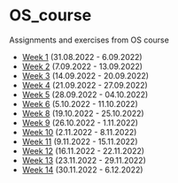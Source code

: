 # OS_course
Assignments and exercises from OS course

- [Week 1](https://github.com/Zener085/OS_course/tree/main/week1) (31.08.2022 - 6.09.2022)
- [Week 2](https://github.com/Zener085/OS_course/tree/main/week2) (7.09.2022 - 13.09.2022)
- [Week 3](https://github.com/Zener085/OS_course/tree/main/week3) (14.09.2022 - 20.09.2022)
- [Week 4](https://github.com/Zener085/OS_course/tree/main/week4) (21.09.2022 - 27.09.2022)
- [Week 5](https://github.com/Zener085/OS_course/tree/main/week5) (28.09.2022 - 04.10.2022)
- [Week 6](https://github.com/Zener085/OS_course/tree/main/week6) (5.10.2022 - 11.10.2022)
- [Week 8](https://github.com/Zener085/OS_course/tree/main/week8) (19.10.2022 - 25.10.2022)
- [Week 9](https://github.com/Zener085/OS_course/tree/main/week9) (26.10.2022 - 1.11.2022)
- [Week 10](https://github.com/Zener085/OS_course/tree/main/week10) (2.11.2022 - 8.11.2022)
- [Week 11](https://github.com/Zener085/OS_course/tree/main/week11) (9.11.2022 - 15.11.2022)
- [Week 12](https://github.com/Zener085/OS_course/tree/main/week12) (16.11.2022 - 22.11.2022)
- [Week 13](https://github.com/Zener085/OS_course/tree/main/week13) (23.11.2022 - 29.11.2022)
- [Week 14](https://github.com/Zener085/OS_course/tree/main/week13) (30.11.2022 - 6.12.2022)
